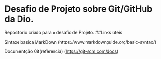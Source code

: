 # Desafio de Projeto sobre Git/GitHub da Dio.
Repósitorio criado para o desafio de Projeto.
##Links úteis

Sintaxe basica MarkDown
(https://www.markdownguide.org/basic-syntax/)

Documentção Git(refêrencia)
(https://git-scm.com/docs)
